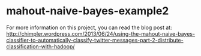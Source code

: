 mahout-naive-bayes-example2
===========================

For more information on this project, you can read the blog post at:<br />
http://chimpler.wordpress.com/2013/06/24/using-the-mahout-naive-bayes-classifier-to-automatically-classify-twitter-messages-part-2-distribute-classification-with-hadoop/
